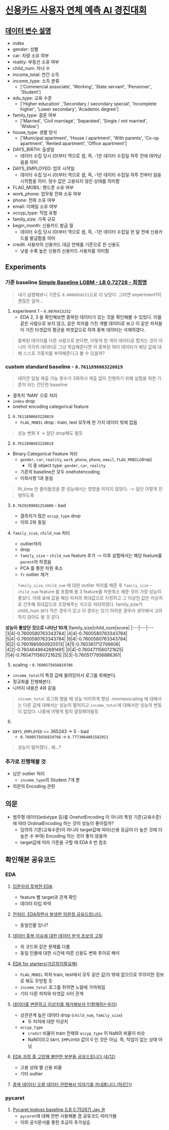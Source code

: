 # [신용카드 사용자 연체 예측 AI 경진대회](https://dacon.io/competitions/official/235713/overview/description)

## [데이터 변수 설명](https://www.dacon.io/competitions/official/235713/talkboard/402821/)
- index
- gender: 성별
- car: 차량 소유 여부
- reality: 부동산 소유 여부
- child_num: 자녀 수
- income_total: 연간 소득
- income_type: 소득 분류
  - ['Commercial associate', 'Working', 'State servant', 'Pensioner', 'Student']
- edu_type: 교육 수준
  - ['Higher education' ,'Secondary / secondary special', 'Incomplete higher', 'Lower secondary', 'Academic degree']
- family_type: 결혼 여부
  - ['Married', 'Civil marriage', 'Separated', 'Single / not married', 'Widow']
- house_type: 생활 방식
  - ['Municipal apartment', 'House / apartment', 'With parents', 'Co-op apartment', 'Rented apartment', 'Office apartment']
- DAYS_BIRTH: 출생일
  - 데이터 수집 당시 (0)부터 역으로 셈, 즉, -1은 데이터 수집일 하루 전에 태어났음을 의미
- DAYS_EMPLOYED: 업무 시작일
  - 데이터 수집 당시 (0)부터 역으로 셈, 즉, -1은 데이터 수집일 하루 전부터 일을 시작함을 의미. 양수 값은 고용되지 않은 상태를 의미함
- FLAG_MOBIL: 핸드폰 소유 여부
- work_phone: 업무용 전화 소유 여부
- phone: 전화 소유 여부
- email: 이메일 소유 여부
- occyp_type: 직업 유형													
- family_size: 가족 규모
- begin_month: 신용카드 발급 월
  - 데이터 수집 당시 (0)부터 역으로 셈, 즉, -1은 데이터 수집일 한 달 전에 신용카드를 발급함을 의미
- credit: 사용자의 신용카드 대금 연체를 기준으로 한 신용도
  - 낮을 수록 높은 신용의 신용카드 사용자를 의미함



## Experiments
### 기준 baseline [Simple Baseline LGBM - LB 0.72728 - 최정명](https://dacon.io/competitions/official/235713/codeshare/2476?page=1&dtype=vote)
> 내가 실행해보니 기준도 `0.8086858121`으로 더 낮았다. 그러면 experiment1이 괜찮은 걸까...
1. experiment 1 - `0.8076415252`
   - EDA 2, 3 을 확인해보면 중복된 데이터가 있는 것을 확인해볼 수 있었다. 이를 같은 사람으로 보지 않고, 같은 피처를 가진 개별 데이터로 보고 이 같은 피처들이 가진 타겟값의 평균을 파겟값으로 하여 중복 데이터는 삭제하였다.
> 중복된 데이터를 다른 사람으로 본다면, 이렇게 한 개의 데이터로 합치는 것이 아니라 각각의 데이터로 그냥 학습해준다면 이 중복된 여러 데이터가 해당 값에 대해 스스로 가중치를 부여해준다고 볼 수 있을까?

### custom standard baseline - `0.7611898663220819`
> 데이콘 일일 제출 가능 횟수가 3회여서 제출 없이 진행하기 위해 실험을 위한 기준이 되는 간단한 baseline
- 결측치 'NAN' 으로 처리
- `index` drop
- onehot encoding categorical feature

1. `0.7611898663220819`
   - `FLAG_MOBIL` drop : train, test 모두에 한 가지 데이터 밖에 없음
> 성능 변화 X -> 일단 drop해도 될듯
2. `0.7611898663220819`
- Binary Categorical Feature 처리
  - `gender`, `car`, `reality`, `work_phone`, `phone`, `email`, `FLAG_MOBIL`(drop)
    - 이 중 object type: `gender`, `car`, `reality`
  - 기존의 baseline은 모두 onehotencoding 
  - 이외사항 1과 동일
> fit_time 만 줄어들었을 뿐 성능에서는 영향을 미치지 않았다. -> 일단 이렇게 진행하도록
3. `0.7629209081254806` - bad
   - 결측치가 많은 `occyp_type` drop
   - 이외 2와 동일

4. `family_size`, `child_num` 처리
   - outlier처리
   - drop
   - `family_size` - `child_num` feature 추가 -> 이후 실험에서는 해당 feature를 `parent`라 하겠음
   - PCA 를 통한 차원 축소 
   - `fc` outlier 제거
> `family_size`, `child_num` 에 대한 outlier 처리를 해준 후 `family_size` - `child_num` feature 를 포함해 총 3 feature를 차원축소 해준 것이 가장 성능이 좋았다. 아래 표에 값을 해당 피처의 최대값으로 지정하고 그 이상인 값은 이상치로 간주해 최대값으로 조정해주는 식으로 처리하였다. family_size가 child_num 보다 작은 경우가 있고 이 경우는 있기 어려운 경우라 생각해서 고려하지 않아도 될 것 같다.


**성능이 좋았던 것으로 나타난 10개**
|family_size|child_num|score|
|---|---|---
|3|4|-0.7600580763343784|
|4|4|-0.7600580763343784|
|5|4|-0.7600580763343784|
|6|4|-0.7600580763343784|
|6|2|-0.7601985900920513|
|4|1|-0.760361712706606|
|4|2|-0.7604649642691491|
|0|4|-0.7604711560721625|
|1|4|-0.7604711560721625|
|5|3|-0.7605177956886361|

5.  scaling - `0.7600575656819766`
- `income_total`이 특정 값에 쏠려있어서 로그를 취해본다.
- 정규화를 진행해본다.
- 나머지 내용은 4와 같음
> `income_total` 로그화 했을 때 성능 미미하게 향상. minmaxscaling 에 대해서는 다른 값에 대해서는 성능이 떨어지고 `income_total`에 대해서만 성능의 변동이 없었다. 나중에 어떻게 할지 결정해야될듯.

6. 
- `DAYS_EMPLOYED` ==  365243 -> 0 - bad
  - `0.7600575656819766` -> `0.7773064081582921`
> 성능이 떨어졌다.. 왜...?

### 추가로 진행해볼 것
- 남은 outlier 처리
  - `income_type`의 Student 7개 뿐
- 의문의 Encoding 관련

## 의문
- 범주형 데이터(edutype 등)를 OnehotEncoding 이 아니라 특정 기준(교육수준)에 따라 OrdinalEncoding 하는 것이 성능이 좋아질까?
  - 임의의 기준(교육수준)이 아니라 target값에 따라(신용 등급이 더 높은 것에 더 높은 수 부여) Encoding 하는 것이 좋지 않을까
  - target값에 따라 기준을 구할 때 EDA 6 번 참조

## 확인해본 공유코드

### EDA
1. [입문자의 투박한 EDA](https://dacon.io/competitions/official/235713/codeshare/2494?page=1&dtype=vote)
   - feature 별 target과 관계 확인
   - 데이터 타입 파악

2. [전처리, EDA하면서 발생한 의문점 공유드립니다.](https://dacon.io/competitions/official/235713/codeshare/2509?page=1&dtype=view)
   - 동일인물 있나?

3. [데이터 중복 이슈에 대한 데이터 분석 초보의 고찰](https://dacon.io/competitions/official/235713/codeshare/2522?page=1&dtype=view)
   - 위 코드와 같은 문제를 다룸
   - 동일 인물에 대한 시간에 따른 신용도 변화 추이로 해석

4. [EDA for starters(가르침이필요해)](https://dacon.io/competitions/official/235713/codeshare/2485?page=1&dtype=vote)
   -  `FLAG_MOBIL` 피처 train, test에서 모두 같은 값(1) 밖에 없으므로 무의미한 정보로 봐도 무방할 듯
   -  `income_total` 로그를 취하면 노말에 가까워짐
   -  기타 다른 피처와 타겟값 사이 관계

5. [데이터를 변환하고 이상치를 제거해보자 !!(함께하는우리)](https://dacon.io/competitions/official/235713/codeshare/2565?page=2&dtype=vote)
   - 상관관계 높은 데이터 drop (`child_num`, `family_size`)
     - 두 피처에 대한 이상치
   - `occyp_type`
     - `credit` 비율이 train 전체와 `occyp_type` 이 NaN의 비율이 비슷
     - NaN이라고 `DAYS_EMPLOYED` 값이 0 인 것은 아님. 즉, 직업이 없는 상태 아님

6. [EDA 과정 중 고민해 볼만한 부분들 공유드립니다 (4/12)](https://dacon.io/competitions/official/235713/codeshare/2514?page=2&dtype=recent)
   - 고용 상태 별 신용 비율
   - 기타 outlier

7. [중복 데이터/ 오류 데이터 관련해서 이야기를 꺼내봅니다.(하르딘)](https://dacon.io/competitions/official/235713/codeshare/2676#)

### pycaret
1. [Pycaret logloss baseline (LB 0.75267) Jay 윤](https://dacon.io/competitions/official/235713/codeshare/2477?page=1&dtype=vote)
   - `pycaret`에 대해 한번 사용해볼 겸 공유코드 따라가봄
   - 이외 공식문서를 통한 조금의 추가실습
